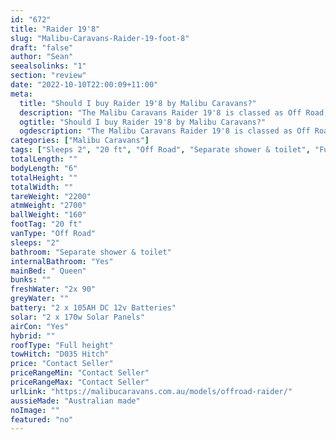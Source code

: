 ```yaml
---
id: "672"
title: "Raider 19'8"
slug: "Malibu-Caravans-Raider-19-foot-8"
draft: "false"
author: "Sean"
seealsolinks: "1"
section: "review"
date: "2022-10-10T22:00:09+11:00"
meta:
  title: "Should I buy Raider 19'8 by Malibu Caravans?"
  description: "The Malibu Caravans Raider 19'8 is classed as Off Road, and sleeps 2 people. It is Australian made and comes in at 20 ft. It generally has Separate shower & toilet."
  ogtitle: "Should I buy Raider 19'8 by Malibu Caravans?"
  ogdescription: "The Malibu Caravans Raider 19'8 is classed as Off Road, and sleeps 2 people. It is Australian made and comes in at 20 ft. It generally has Separate shower & toilet."
categories: ["Malibu Caravans"]
tags: ["Sleeps 2", "20 ft", "Off Road", "Separate shower & toilet", "Full height", "Price Unknown", "Australian made"]
totalLength: ""
bodyLength: "6"
totalHeight: ""
totalWidth: ""
tareWeight: "2200"
atmWeight: "2700"
ballWeight: "160"
footTag: "20 ft"
vanType: "Off Road"
sleeps: "2"
bathroom: "Separate shower & toilet"
internalBathroom: "Yes"
mainBed: " Queen"
bunks: ""
freshWater: "2x 90"
greyWater: ""
battery: "2 x 105AH DC 12v Batteries"
solar: "2 x 170w Solar Panels"
airCon: "Yes"
hybrid: ""
roofType: "Full height"
towHitch: "D035 Hitch"
price: "Contact Seller"
priceRangeMin: "Contact Seller"
priceRangeMax: "Contact Seller"
urlLink: "https://malibucaravans.com.au/models/offroad-raider/"
aussieMade: "Australian made"
noImage: ""
featured: "no"
---
```

